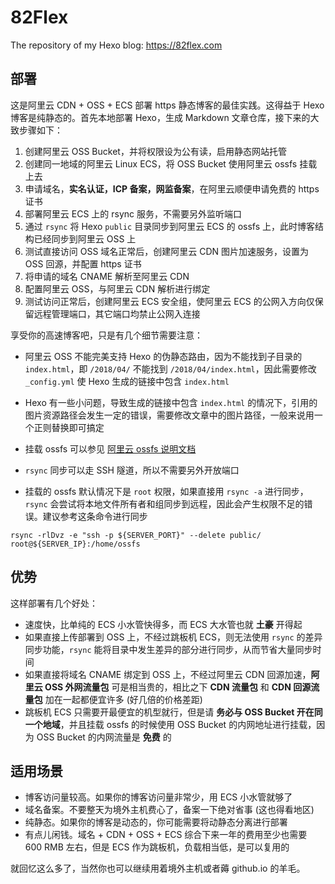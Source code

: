 # 82Flex

The repository of my Hexo blog: https://82flex.com


## 部署

这是阿里云 CDN + OSS + ECS 部署 https 静态博客的最佳实践。这得益于 Hexo 博客是纯静态的。首先本地部署 Hexo，生成 Markdown 文章仓库，接下来的大致步骤如下：

1. 创建阿里云 OSS Bucket，并将权限设为公有读，启用静态网站托管
2. 创建同一地域的阿里云 Linux ECS，将 OSS Bucket 使用阿里云 ossfs 挂载上去
3. 申请域名，**实名认证，ICP 备案，网监备案**，在阿里云顺便申请免费的 https 证书
4. 部署阿里云 ECS 上的 rsync 服务，不需要另外监听端口
5. 通过 `rsync` 将 Hexo `public` 目录同步到阿里云 ECS 的 ossfs 上，此时博客结构已经同步到阿里云 OSS 上
6. 测试直接访问 OSS 域名正常后，创建阿里云 CDN 图片加速服务，设置为 OSS 回源，并配置 https 证书
7. 将申请的域名 CNAME 解析至阿里云 CDN
8. 配置阿里云 OSS，与阿里云 CDN 解析进行绑定
9. 测试访问正常后，创建阿里云 ECS 安全组，使阿里云 ECS 的公网入方向仅保留远程管理端口，其它端口均禁止公网入连接

享受你的高速博客吧，只是有几个细节需要注意：

- 阿里云 OSS 不能完美支持 Hexo 的伪静态路由，因为不能找到子目录的 `index.html`，即 `/2018/04/` 不能找到 `/2018/04/index.html`，因此需要修改 `_config.yml` 使 Hexo 生成的链接中包含 `index.html`

- Hexo 有一些小问题，导致生成的链接中包含 `index.html` 的情况下，引用的图片资源路径会发生一定的错误，需要修改文章中的图片路径，一般来说用一个正则替换即可搞定

- 挂载 ossfs 可以参见 [阿里云 ossfs 说明文档](https://help.aliyun.com/document_detail/32196.html)

- `rsync` 同步可以走 SSH 隧道，所以不需要另外开放端口

- 挂载的 ossfs 默认情况下是 `root` 权限，如果直接用 `rsync -a` 进行同步，`rsync` 会尝试将本地文件所有者和组同步到远程，因此会产生权限不足的错误。建议参考这条命令进行同步

```shell
rsync -rlDvz -e "ssh -p ${SERVER_PORT}" --delete public/ root@${SERVER_IP}:/home/ossfs
```


## 优势

这样部署有几个好处：

- 速度快，比单纯的 ECS 小水管快得多，而 ECS 大水管也就 **土豪** 开得起
- 如果直接上传部署到 OSS 上，不经过跳板机 ECS，则无法使用 `rsync` 的差异同步功能，`rsync` 能将目录中发生差异的部分进行同步，从而节省大量同步时间
- 如果直接将域名 CNAME 绑定到 OSS 上，不经过阿里云 CDN 回源加速，**阿里云 OSS 外网流量包** 可是相当贵的，相比之下 **CDN 流量包** 和 **CDN 回源流量包** 加在一起都便宜许多 (好几倍的价格差距)
- 跳板机 ECS 只需要开最便宜的机型就行，但是请 **务必与 OSS Bucket 开在同一个地域**，并且挂载 ossfs 的时候使用 OSS Bucket 的内网地址进行挂载，因为 OSS Bucket 的内网流量是 **免费** 的


## 适用场景

- 博客访问量较高。如果你的博客访问量非常少，用 ECS 小水管就够了
- 域名备案。不要整天为境外主机费心了，备案一下绝对省事 (这也得看地区)
- 纯静态。如果你的博客是动态的，你可能需要将动静态分离进行部署
- 有点儿闲钱。域名 + CDN + OSS + ECS 综合下来一年的费用至少也需要 600 RMB 左右，但是 ECS 作为跳板机，负载相当低，是可以复用的


就回忆这么多了，当然你也可以继续用着境外主机或者薅 github.io 的羊毛。

